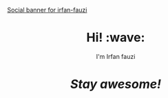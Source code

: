[Social banner for irfan-fauzi](https://raw.githubusercontent.com/irfan-fauzi/irfan-fauzi/main/header-m.png)
<h1 align='center'> Hi! :wave:</h1>
<p align='center'>
I'm Irfan fauzi
</p>
<h1 align='center'><i>Stay awesome!</i></h1>


